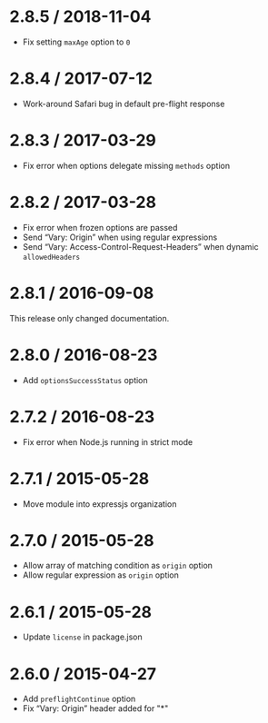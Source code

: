 2.8.5 / 2018-11-04
==================

-   Fix setting `maxAge` option to `0`

2.8.4 / 2017-07-12
==================

-   Work-around Safari bug in default pre-flight response

2.8.3 / 2017-03-29
==================

-   Fix error when options delegate missing `methods` option

2.8.2 / 2017-03-28
==================

-   Fix error when frozen options are passed
-   Send “Vary: Origin” when using regular expressions
-   Send “Vary: Access-Control-Request-Headers” when dynamic `allowedHeaders`

2.8.1 / 2016-09-08
==================

This release only changed documentation.

2.8.0 / 2016-08-23
==================

-   Add `optionsSuccessStatus` option

2.7.2 / 2016-08-23
==================

-   Fix error when Node.js running in strict mode

2.7.1 / 2015-05-28
==================

-   Move module into expressjs organization

2.7.0 / 2015-05-28
==================

-   Allow array of matching condition as `origin` option
-   Allow regular expression as `origin` option

2.6.1 / 2015-05-28
==================

-   Update `license` in package.json

2.6.0 / 2015-04-27
==================

-   Add `preflightContinue` option
-   Fix “Vary: Origin” header added for "\*"
